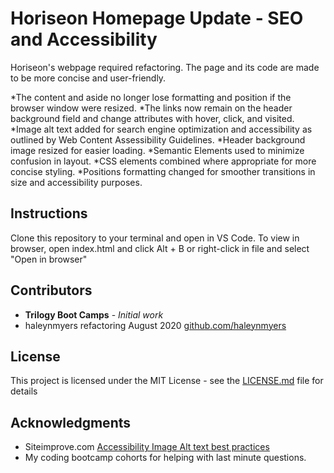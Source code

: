 # Horiseon Homepage Update - SEO and Accessibility

Horiseon's webpage required refactoring. The page and its code are made to be more concise and user-friendly. 

*The content and aside no longer lose formatting and position if the browser window were resized. 
*The links now remain on the header background field and change attributes with hover, click, and visited. 
*Image alt text added for search engine optimization and accessibility as outlined by Web Content Assessibility Guidelines. 
*Header background image resized for easier loading.
*Semantic Elements used to minimize confusion in layout.
*CSS elements combined where appropriate for more concise styling.
*Positions formatting changed for smoother transitions in size and accessibility purposes.

## Instructions

Clone this repository to your terminal and open in VS Code. 
To view in browser, open index.html and click Alt + B or right-click in file and select "Open in browser"

## Contributors

* **Trilogy Boot Camps** - *Initial work* 
* haleynmyers refactoring August 2020 [github.com/haleynmyers](github.com/haleynmyers)

## License

This project is licensed under the MIT License - see the [LICENSE.md](LICENSE.md) file for details

## Acknowledgments

* Siteimprove.com [Accessibility Image Alt text best practices](https://support.siteimprove.com/hc/en-gb/articles/115000013031-Accessibility-Image-Alt-text-best-practices)
* My coding bootcamp cohorts for helping with last minute questions.
